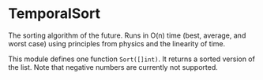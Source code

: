 # TemporalSort

The sorting algorithm of the future. Runs in O(n) time (best, average, and worst case) using principles from physics and the linearity of time.

This module defines one function `Sort([]int)`. It returns a sorted version of the list. Note that negative numbers are currently not supported.